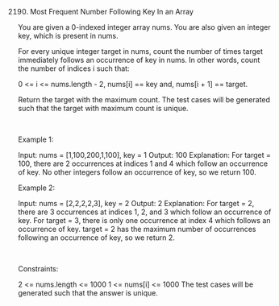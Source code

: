 2190. Most Frequent Number Following Key In an Array

You are given a 0-indexed integer array nums. You are also given an integer key, which is present in nums.

For every unique integer target in nums, count the number of times target immediately follows an occurrence of key in nums. In other words, count the number of indices i such that:

0 <= i <= nums.length - 2,
nums[i] == key and,
nums[i + 1] == target.

Return the target with the maximum count. The test cases will be generated such that the target with maximum count is unique.

 

Example 1:

Input: nums = [1,100,200,1,100], key = 1
Output: 100
Explanation: For target = 100, there are 2 occurrences at indices 1 and 4 which follow an occurrence of key.
No other integers follow an occurrence of key, so we return 100.


Example 2:

Input: nums = [2,2,2,2,3], key = 2
Output: 2
Explanation: For target = 2, there are 3 occurrences at indices 1, 2, and 3 which follow an occurrence of key.
For target = 3, there is only one occurrence at index 4 which follows an occurrence of key.
target = 2 has the maximum number of occurrences following an occurrence of key, so we return 2.


 

Constraints:

2 <= nums.length <= 1000
1 <= nums[i] <= 1000
The test cases will be generated such that the answer is unique.
